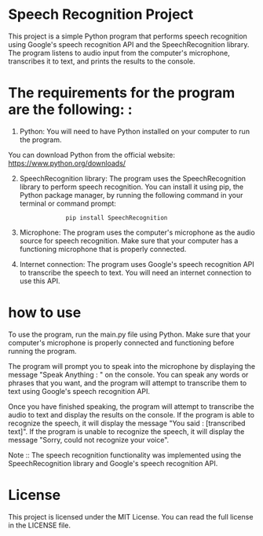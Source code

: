 # Speech Recognition Project
This project is a simple Python program that performs speech recognition using Google's speech recognition API and the SpeechRecognition library. The program listens to audio input from the computer's microphone, transcribes it to text, and prints the results to the console.

# The requirements for the program are the following: :

1. Python: You will need to have Python installed on your computer to run the program. 

You can download Python from the official website: https://www.python.org/downloads/

2. SpeechRecognition library: The program uses the SpeechRecognition library to perform speech recognition. You can install it using pip, the Python package manager, by running the following command in your terminal or command prompt:

                    pip install SpeechRecognition
                    
3. Microphone: The program uses the computer's microphone as the audio source for speech recognition. Make sure that your computer has a functioning microphone that is properly connected.

4. Internet connection: The program uses Google's speech recognition API to transcribe the speech to text. You will need an internet connection to use this API.

# how to use
To use the program, run the main.py file using Python. Make sure that your computer's microphone is properly connected and functioning before running the program.

The program will prompt you to speak into the microphone by displaying the message "Speak Anything : " on the console. You can speak any words or phrases that you want, and the program will attempt to transcribe them to text using Google's speech recognition API.

Once you have finished speaking, the program will attempt to transcribe the audio to text and display the results on the console. If the program is able to recognize the speech, it will display the message "You said : [transcribed text]". If the program is unable to recognize the speech, it will display the message "Sorry, could not recognize your voice".

Note ::
The speech recognition functionality was implemented using the SpeechRecognition library and Google's speech recognition API.
# License
This project is licensed under the MIT License. You can read the full license in the LICENSE file.

